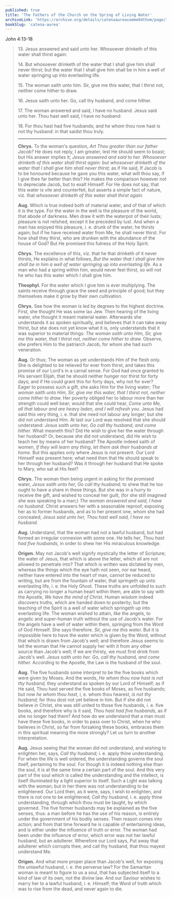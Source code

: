 ```yaml
---
published: true
title: 'The Fathers of the Church on the Spring of Living Water'
archiveLink: 'https://archive.org/details/catenaaureacomme04thom/page/142?view=theater'
bookSlug: 'catena-aurea'
---
```


John 4:13-18

> 13\. Jesus answered and said unto her. Whosoever drinketh of this water shall thirst again:
>
> 14\. But whosoever drinketh of the water that I shall give him shall never thirst; but the water that I shall give him shall be in him a well of water springing up into everlasting life.
>
> 15\. The woman saith unto him. Sir, give me this water, that I thirst not, neither come hither to draw.
>
> 16\. Jesus saith unto her. Go, call thy husband, and come hither.
>
> 17\. The woman answered and said, I have no husband. Jesus said unto her. Thou hast well said, I have no husband:
>
> 18\. For thou hast had five husbands; and he whom thou now hast is not thy husband: in that saidst thou truly.
>
> ---
>
> **Chrys.** To the woman's question, *Art Thou greater than our father Jacob?* He does not reply, I am greater, lest He should seem to boast; but His answer implies it; *Jesus answered and said to her. Whosoever drinketh of this water shall thirst again: but whosoever drinketh of the water that I shall give him shall never thirst;* as if He said, If Jacob is to be honoured because he gave you this water, what wilt thou say, if I give thee far better than this? He makes the comparison however not to depreciate Jacob, but to exalt Himself. For He does not say, that this water is vile and counterfeit, but asserts a simple fact of nature, viz. that *whosoever drinketh of this water shall thirst again.*
>
> **Aug.** Which is true indeed both of material water, and of that of which it is the type. For the water in the well is the pleasure of the world, that abode of darkness. Men draw it with the waterpot of their lusts; pleasure is not relished, except it be preceded by lust. And when a man has enjoyed this pleasure, i. e. drunk of the water, he thirsts again; but if he have received water from Me, he shall never thirst. For how shall they thirst, who are drunken with the abundance of the house of God? But He promised this fulness of the Holy Spirit.
>
> **Chrys.** The excellence of this, viz. that he that drinketh of it never thirsts, He explains in what follows, *But the water that I shall give him shall be in him a well of water springing up into everlasting life.* As a man who had a spring within him, would never feel thirst, so will not he who has this water which I shall give him.
>
> **Theophyl.** For the water which I give him is ever multiplying. The saints receive through grace the seed and principle of good; but they themselves make it grow by their own cultivation.
>
> **Chrys.** See how the woman is led by degrees to the highest doctrine. First, she thought He was some lax Jew. Then hearing of the living water, she thought it meant material water. Afterwards she understands it as spoken spiritually, and believes that it can take away thirst, but she does not yet know what it is, only understands that it was superior to material things: *The woman saith unto Him, Sir, give me this water, that I thirst not, neither come hither to draw.* Observe, she prefers Him to the patriarch Jacob, for whom she had such veneration.
>
> **Aug.** Or thus; The woman as yet understands Him of the flesh only. She is delighted to be relieved for ever from thirst, and takes this promise of our Lord's in a carnal sense. For God had once granted to His servant Elijah, that he should neither hunger nor thirst for forty days; and if He could grant this for forty days, why not for ever? Eager to possess such a gift, she asks Him for the living water; *The woman saith unto Him, Sir, give me this water, that I thirst not, neither come hither to draw.* Her poverty obliged her to labour more than her strength could well bear; would that she could hear, *Come unto Me, all that labour and are heavy laden, and I will refresh you.* Jesus had said this very thing, i. e. that she need not labour any longer; but she did not understand Him. At last our Lord was resolved that she should understand: *Jesus saith unto her, Go call thy husband, and come hither.* What meaneth this? Did He wish to give her the water through her husband? Or, because she did not understand, did He wish to teach her
by means of her husband? The Apostle indeed saith of women, *If they will learn any thing, let them ask their husbands at home.* But this applies only where Jesus is not present. Our Lord Himself was present here; what need
then that He should speak to her through her husband? Was it through her husband that He spoke to Mary, who sat at His feet?
>
> **Chrys.** The woman then being urgent in asking for the promised water, *Jesus saith unto her, Go call thy husband;* to shew that he too ought to have a share in these things. But she was in a hurry to receive the gift, and wished to conceal her guilt, (for she still imagined she was speaking to a man;) *The woman answered and said, I have no husband.* Christ answers her with a seasonable reproof; exposing her as to former husbands, and as to her present one, whom she had concealed; *Jesus said unto her, Thou hast well said, I have no husband.*
>
> **Aug.** Understand, that the woman had not a lawful husband, but had formed an irregular connexion with some one. He tells her, *Thou hast had five husbands,* in order to shew her His miraculous knowledge.
>
> **Origen.** May not Jacob's well signify mystically the letter of Scripture; the water of Jesus, that which is above the letter, which all are not allowed to penetrate into? That which is written was dictated by men, whereas the things which the eye hath not seen, nor ear heard, neither have entered into the heart of man, cannot be reduced to writing, but are from the fountain of water, that springeth up unto everlasting life, i. e. the Holy Ghost. These truths are unfolded to such as carrying no longer a human heart within them, are able to say with the Apostle, *We have the mind of Christ.* Human wisdom indeed discovers truths, which are handed down to posterity; but the teaching of the Spirit is a well of water which springeth up into everlasting life. The woman wished to attain, like the angels, to angelic and super-human truth without the use of Jacob's water. For the angels have a well of water within them, springing from the Word of God Himself. She says therefore. *Sir, give me this water.* But it is impossible here to have the water which is given by the Word, without that which is drawn from Jacob's well; and therefore Jesus seems to tell the woman that He cannot supply her with it from any other source than Jacob's well; If we are thirsty, we must first drink from Jacob's well. *Jesus saith unto her. Go, call thy husband, and come hither.* According to the Apostle, the Law is the husband of the soul.
>
> **Aug.** The five husbands some interpret to be the five books which were given by Moses. And the words, *He whom thou now hast is not thy husband,* they understand as spoken by our Lord of Himself; as if He said, Thou hast served the five books of Moses, as five husbands; but now *he whom thou hast,* i, e. whom thou hearest, *is not thy husband;* for thou dost not yet believe in him. But if she did not believe in Christ, she was still united to those five husbands, i. e. five books, and therefore why is it said, *Thou hast had five husbands,* as if she no longer had them? And how do we understand that a man must have these five books, in order to pass over to Christ, when he who believes in Christ, so far from forsaking these books, embraces them in this spiritual meaning the more strongly? Let us turn to another interpretation.
>
> **Aug.** Jesus seeing that the woman did not understand, and wishing to enlighten her, says, *Call thy husband;* i. e. apply thine understanding. For when the life is well ordered, the understanding governs the soul itself, pertaining to the soul. For though it is indeed nothing else than the soul, it is at the same time a certain part of the soul. And this very part of the soul which is called the understanding and the intellect, is itself illuminated by a light superior to itself. Such a Light was talking with the woman; but in her there was not understanding to be enlightened. Our Lord then, as it were, says, I wish to enlighten, and there is not one to be enlightened; *Call thy husband,* i. e. apply thine understanding, through which thou must be taught, by which governed. The five former husbands may be explained as the five senses, thus: a man before he has the use of his reason, is entirely under the government of his bodily senses. Then reason comes into action; and from that time forward he is capable of entertaining ideas, and is either under the influence of truth or error. The woman had been under the influence of error, which error was not her lawful husband, but an adulterer. Wherefore our Lord says, Put away that adulterer which corrupts thee, and call thy husband, that thou mayest understand Me.
>
> **Origen.** And what more proper place than Jacob's well, for exposing the unlawful husband, i. e. the perverse law? For the Samaritan woman is meant to figure to us a soul, that has subjected itself to a kind of law of its own, not the divine law. And our Saviour wishes to marry her to a lawful husband, i. e. Himself; the Word of truth which was to rise from the dead, and never again to die.